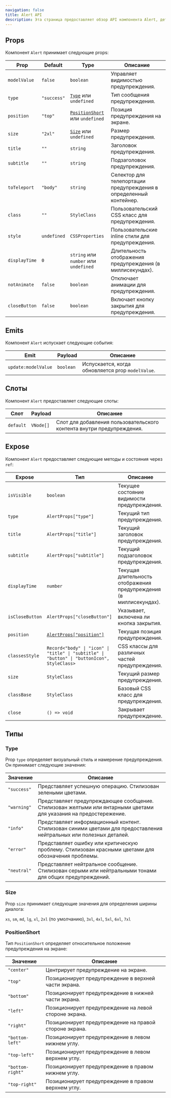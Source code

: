 ```yaml
---
navigation: false
title: Alert API
description: Эта страница предоставляет обзор API компонента Alert, детализируя его props, emits, слоты и exposed методы/состояния.
---
```


<h2 id="props">Props</h2>

Компонент `Alert` принимает следующие props:

| Prop          | Default     | Type                                              | Описание                                                           |
|---------------|-------------|---------------------------------------------------|--------------------------------------------------------------------|
| `modelValue`  | `false`     | `boolean`                                         | Управляет видимостью предупреждения.                               |
| `type`        | `"success"` | [`Type`](#type) или `undefined`                   | Тип сообщения предупреждения.                                      |
| `position`    | `"top"`     | [`PositionShort`](#positionshort) или `undefined` | Позиция предупреждения на экране.                                  |
| `size`        | `"2xl"`     | [`Size`](#size) или `undefined`                   | Размер предупреждения.                                             |
| `title`       | `""`        | `string`                                          | Заголовок предупреждения.                                          |
| `subtitle`    | `""`        | `string`                                          | Подзаголовок предупреждения.                                       |
| `toTeleport`  | `"body"`    | `string`                                          | Селектор для телепортации предупреждения в определенный контейнер. |
| `class`       | `""`        | `StyleClass`                                      | Пользовательский CSS класс для предупреждения.                     |
| `style`       | `undefined` | `CSSProperties`                                   | Пользовательские inline стили для предупреждения.                  |
| `displayTime` | `0`         | `string` или `number` или `undefined`             | Длительность отображения предупреждения (в миллисекундах).         |
| `notAnimate`  | `false`     | `boolean`                                         | Отключает анимации для предупреждения.                             |
| `closeButton` | `false`     | `boolean`                                         | Включает кнопку закрытия для предупреждения.                       |

<h2 id="emits">Emits</h2>

Компонент `Alert` испускает следующие события:

| Emit                | Payload   | Описание                                          |
|---------------------|-----------|---------------------------------------------------|
| `update:modelValue` | `boolean` | Испускается, когда обновляется prop `modelValue`. |

<h2 id="slots">Слоты</h2>

Компонент `Alert` предоставляет следующие слоты:

| Слот      | Payload   | Описание                                                              |
|-----------|-----------|-----------------------------------------------------------------------|
| `default` | `VNode[]` | Слот для добавления пользовательского контента внутри предупреждения. |

<h2 id="expose">Expose</h2>

Компонент `Alert` предоставляет следующие методы и состояния через `ref`:

| Expose          | Тип                                                                                         | Описание                                                           |
|-----------------|---------------------------------------------------------------------------------------------|--------------------------------------------------------------------|
| `isVisible`     | `boolean`                                                                                   | Текущее состояние видимости предупреждения.                        |
| `type`          | `AlertProps["type"]`                                                                        | Текущий тип предупреждения.                                        |
| `title`         | `AlertProps["title"]`                                                                       | Текущий заголовок предупреждения.                                  |
| `subtitle`      | `AlertProps["subtitle"]`                                                                    | Текущий подзаголовок предупреждения.                               |
| `displayTime`   | `number`                                                                                    | Текущая длительность отображения предупреждения (в миллисекундах). |
| `isCloseButton` | `AlertProps["closeButton"]`                                                                 | Указывает, включена ли кнопка закрытия.                            |
| `position`      | [`AlertProps["position"]`](#positionshort)                                                  | Текущая позиция предупреждения.                                    |
| `classesStyle`  | `Record<"body" \| "icon" \| "title" \| "subtitle" \| "button" \| "buttonIcon", StyleClass>` | CSS классы для различных частей предупреждения.                    |
| `size`          | `StyleClass`                                                                                | Текущий размер предупреждения.                                     |
| `classBase`     | `StyleClass`                                                                                | Базовый CSS класс для предупреждения.                              |
| `close`         | `() => void`                                                                                | Закрывает предупреждение.                                          |

<h2 id="types">Типы</h2>

<h3 id="type">Type</h3>

Prop `type` определяет визуальный стиль и намерение предупреждения. Он принимает следующие значения:

| Значение    | Описание                                                                                                            |
|-------------|---------------------------------------------------------------------------------------------------------------------|
| `"success"` | Представляет успешную операцию. Стилизован зелеными цветами.                                                        |
| `"warning"` | Представляет предупреждающее сообщение. Стилизован желтыми или янтарными цветами для указания на предостережение.   |
| `"info"`    | Представляет информационный контент. Стилизован синими цветами для предоставления нейтральных или полезных деталей. |
| `"error"`   | Представляет ошибку или критическую проблему. Стилизован красными цветами для обозначения проблемы.                 |
| `"neutral"` | Представляет нейтральное сообщение. Стилизован серыми или нейтральными тонами для общих предупреждений.             |

<h3 id="size">Size</h3>

Prop `size` принимает следующие значения для определения ширины диалога:

`xs`, `sm`, `md`, `lg`, `xl`, `2xl` (по умолчанию), `3xl`, `4xl`, `5xl`, `6xl`, `7xl`

<h3 id="positionshort">PositionShort</h3>

Тип `PositionShort` определяет относительное положение предупреждения на экране:

| Значение         | Описание                                               |
|------------------|--------------------------------------------------------|
| `"center"`       | Центрирует предупреждение на экране.                   |
| `"top"`          | Позиционирует предупреждение в верхней части экрана.   |
| `"bottom"`       | Позиционирует предупреждение в нижней части экрана.    |
| `"left"`         | Позиционирует предупреждение на левой стороне экрана.  |
| `"right"`        | Позиционирует предупреждение на правой стороне экрана. |
| `"bottom-left"`  | Позиционирует предупреждение в левом нижнем углу.      |
| `"top-left"`     | Позиционирует предупреждение в левом верхнем углу.     |
| `"bottom-right"` | Позиционирует предупреждение в правом нижнем углу.     |
| `"top-right"`    | Позиционирует предупреждение в правом верхнем углу.    |